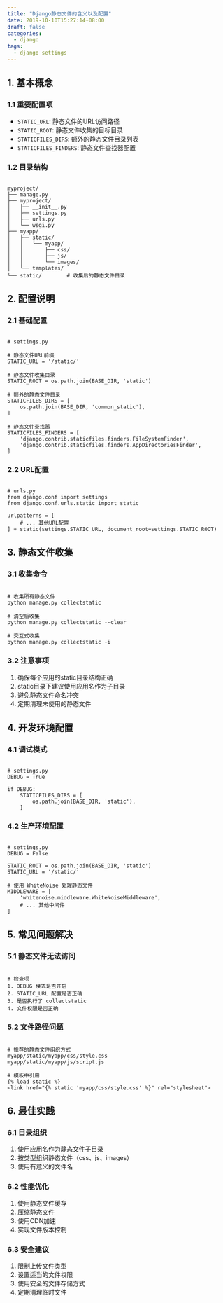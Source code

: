 ```yaml
---
title: "Django静态文件的含义以及配置"
date: 2019-10-10T15:27:14+08:00
draft: false
categories:
  - django
tags:
  - django settings
---
```

<!--more-->

## 1. 基本概念

### 1.1 重要配置项
- `STATIC_URL`: 静态文件的URL访问路径
- `STATIC_ROOT`: 静态文件收集的目标目录
- `STATICFILES_DIRS`: 额外的静态文件目录列表
- `STATICFILES_FINDERS`: 静态文件查找器配置

### 1.2 目录结构
```

myproject/
├── manage.py
├── myproject/
│   ├── __init__.py
│   ├── settings.py
│   ├── urls.py
│   └── wsgi.py
├── myapp/
│   ├── static/
│   │   └── myapp/
│   │       ├── css/
│   │       ├── js/
│   │       └── images/
│   └── templates/
└── static/        # 收集后的静态文件目录
```

## 2. 配置说明

### 2.1 基础配置
```

# settings.py

# 静态文件URL前缀
STATIC_URL = '/static/'

# 静态文件收集目录
STATIC_ROOT = os.path.join(BASE_DIR, 'static')

# 额外的静态文件目录
STATICFILES_DIRS = [
    os.path.join(BASE_DIR, 'common_static'),
]

# 静态文件查找器
STATICFILES_FINDERS = [
    'django.contrib.staticfiles.finders.FileSystemFinder',
    'django.contrib.staticfiles.finders.AppDirectoriesFinder',
]
```

### 2.2 URL配置
```

# urls.py
from django.conf import settings
from django.conf.urls.static import static

urlpatterns = [
    # ... 其他URL配置
] + static(settings.STATIC_URL, document_root=settings.STATIC_ROOT)
```

## 3. 静态文件收集

### 3.1 收集命令
```

# 收集所有静态文件
python manage.py collectstatic

# 清空后收集
python manage.py collectstatic --clear

# 交互式收集
python manage.py collectstatic -i
```

### 3.2 注意事项
1. 确保每个应用的static目录结构正确
2. static目录下建议使用应用名作为子目录
3. 避免静态文件命名冲突
4. 定期清理未使用的静态文件

## 4. 开发环境配置

### 4.1 调试模式
```

# settings.py
DEBUG = True

if DEBUG:
    STATICFILES_DIRS = [
        os.path.join(BASE_DIR, 'static'),
    ]
```

### 4.2 生产环境配置
```

# settings.py
DEBUG = False

STATIC_ROOT = os.path.join(BASE_DIR, 'static')
STATIC_URL = '/static/'

# 使用 WhiteNoise 处理静态文件
MIDDLEWARE = [
    'whitenoise.middleware.WhiteNoiseMiddleware',
    # ... 其他中间件
]
```

## 5. 常见问题解决

### 5.1 静态文件无法访问
```

# 检查项
1. DEBUG 模式是否开启
2. STATIC_URL 配置是否正确
3. 是否执行了 collectstatic
4. 文件权限是否正确
```

### 5.2 文件路径问题
```

# 推荐的静态文件组织方式
myapp/static/myapp/css/style.css
myapp/static/myapp/js/script.js

# 模板中引用
{% load static %}
<link href="{% static 'myapp/css/style.css' %}" rel="stylesheet">
```

## 6. 最佳实践

### 6.1 目录组织
1. 使用应用名作为静态文件子目录
2. 按类型组织静态文件（css、js、images）
3. 使用有意义的文件名

### 6.2 性能优化
1. 使用静态文件缓存
2. 压缩静态文件
3. 使用CDN加速
4. 实现文件版本控制

### 6.3 安全建议
1. 限制上传文件类型
2. 设置适当的文件权限
3. 使用安全的文件存储方式
4. 定期清理临时文件